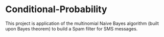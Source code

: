 # Conditional-Probability
This project is application of the multinomial Naive Bayes algorithm (built upon Bayes theorem) to build a Spam filter for SMS messages.
